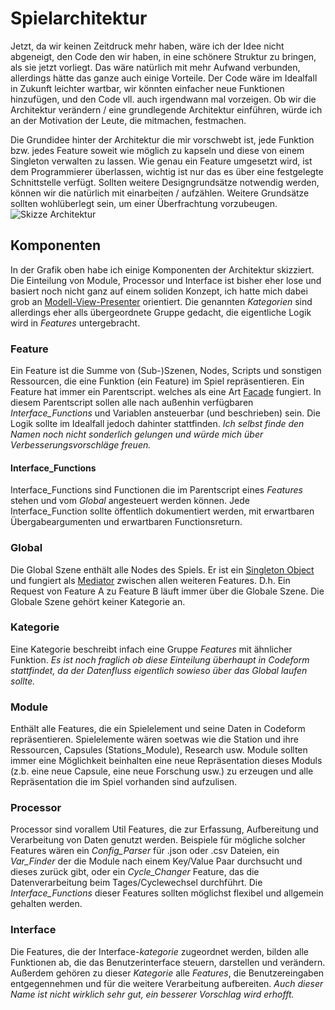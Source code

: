 # Spielarchitektur
Jetzt, da wir keinen Zeitdruck mehr haben, wäre ich der Idee nicht abgeneigt, den Code den wir haben, in eine schönere Struktur zu bringen, als sie jetzt vorliegt. Das wäre natürlich mit mehr Aufwand verbunden, allerdings hätte das ganze auch einige Vorteile. Der Code wäre im Idealfall in Zukunft leichter wartbar, wir könnten einfacher neue Funktionen hinzufügen, und den Code vll. auch irgendwann mal vorzeigen. Ob wir die Architektur verändern / eine grundlegende Architektur einführen, würde ich an der Motivation der Leute, die mitmachen, festmachen.

Die Grundidee hinter der Architektur die mir vorschwebt ist, jede Funktion bzw. jedes Feature soweit wie möglich zu kapseln und diese von einem Singleton verwalten zu lassen. Wie genau ein Feature umgesetzt wird, ist dem Programmierer überlassen, wichtig ist nur das es über eine festgelegte Schnittstelle verfügt. Sollten weitere Designgrundsätze notwendig werden, können wir die natürlich mit einarbeiten / aufzählen. Weitere Grundsätze sollten wohlüberlegt sein, um einer Überfrachtung vorzubeugen.
![Skizze Architektur](https://i.imgur.com/oLcCgOt.png)

## Komponenten
In der Grafik oben habe ich einige Komponenten der Architektur skizziert. Die Einteilung von Module, Processor und Interface ist bisher eher lose und basiert noch nicht ganz auf einem soliden Konzept, ich hatte mich dabei grob an [Modell-View-Presenter](https://en.wikipedia.org/wiki/Model%E2%80%93view%E2%80%93presenter) orientiert. Die genannten *Kategorien* sind allerdings eher alls übergeordnete Gruppe gedacht, die eigentliche Logik wird in *Features* untergebracht.
### Feature
Ein Feature ist die Summe von (Sub-)Szenen, Nodes, Scripts und sonstigen Ressourcen, die eine Funktion (ein Feature) im Spiel repräsentieren. Ein Feature hat immer ein Parentscript. welches als eine Art [Facade](https://en.wikipedia.org/wiki/Facade_pattern) fungiert. In diesem Parentscript sollen alle nach außenhin verfügbaren *Interface_Functions* und Variablen ansteuerbar (und beschrieben) sein. Die Logik sollte im Idealfall jedoch dahinter stattfinden.
*Ich selbst finde den Namen noch nicht sonderlich gelungen und würde mich über Verbesserungsvorschläge freuen.*
#### Interface_Functions
Interface_Functions sind Functionen die im Parentscript eines *Features* stehen und vom *Global* angesteuert werden können. Jede Interface_Function sollte öffentlich dokumentiert werden, mit erwartbaren Übergabeargumenten und erwartbaren Functionsreturn.
### Global
Die Global Szene enthält alle Nodes des Spiels. Er ist ein [Singleton Object](https://en.wikipedia.org/wiki/Singleton_pattern) und fungiert als [Mediator](https://en.wikipedia.org/wiki/Mediator_pattern) zwischen allen weiteren Features. D.h. Ein Request von Feature A zu Feature B läuft immer über die Globale Szene. Die Globale Szene gehört keiner Kategorie an.
### Kategorie
Eine Kategorie beschreibt infach eine Gruppe *Features* mit ähnlicher Funktion. *Es ist noch fraglich ob diese Einteilung überhaupt in Codeform stattfindet, da der Datenfluss eigentlich sowieso über das Global laufen sollte.* 
### Module
Enthält alle Features, die ein Spielelement und seine Daten in Codeform repräsentieren. Spielelemente wären soetwas wie die Station und ihre Ressourcen, Capsules (Stations_Module), Research usw. Module sollten immer eine Möglichkeit beinhalten eine neue Repräsentation dieses Moduls (z.b. eine neue Capsule, eine neue Forschung usw.) zu erzeugen und alle Repräsentation die im Spiel vorhanden sind aufzulisen. 
### Processor
Processor sind vorallem Util Features, die zur Erfassung, Aufbereitung und Verarbeitung von Daten genutzt werden. Beispiele für mögliche solcher Features wären ein *Config_Parser* für .json oder .csv Dateien, ein *Var_Finder* der die Module nach einem Key/Value Paar durchsucht und dieses zurück gibt, oder ein *Cycle_Changer* Feature, das die Datenverarbeitung beim Tages/Cyclewechsel durchführt. Die *Interface_Functions* dieser Features sollten möglichst flexibel und allgemein gehalten werden.
### Interface
Die Features, die der Interface-*kategorie* zugeordnet werden, bilden alle Funktionen ab, die das Benutzerinterface steuern, darstellen und verändern. Außerdem gehören zu dieser *Kategorie* alle *Features*, die Benutzereingaben entgegennehmen und für die weitere Verarbeitung aufbereiten.
*Auch dieser Name ist nicht wirklich sehr gut, ein besserer Vorschlag wird erhofft.*